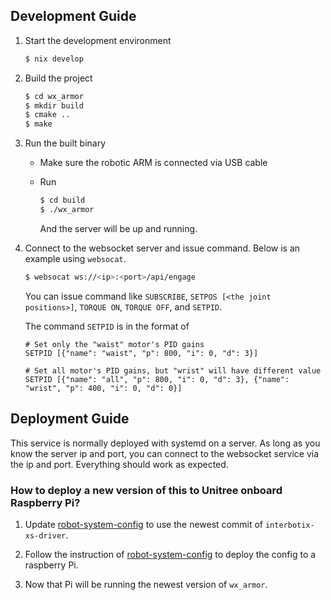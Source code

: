 ## Development Guide

1. Start the development environment

   ```bash
   $ nix develop
   ```
   
2. Build the project

   ```bash
   $ cd wx_armor
   $ mkdir build
   $ cmake ..
   $ make
   ```
   
3. Run the built binary

   - Make sure the robotic ARM is connected via USB cable
   - Run
     
     ```bash
     $ cd build
     $ ./wx_armor
     ```
     
     And the server will be up and running.
     
4. Connect to the websocket server and issue command. Below is an example using `websocat`.

   ```bash
   $ websocat ws://<ip>:<port>/api/engage
   ```
   
   You can issue command like `SUBSCRIBE`, `SETPOS [<the joint positions>]`, `TORQUE ON`, `TORQUE OFF`, and `SETPID`.
   
   The command `SETPID` is in the format of 
   
   ```console
   # Set only the "waist" motor's PID gains
   SETPID [{"name": "waist", "p": 800, "i": 0, "d": 3}]
   
   # Set all motor's PID gains, but "wrist" will have different value
   SETPID [{"name": "all", "p": 800, "i": 0, "d": 3}, {"name": "wrist", "p": 400, "i": 0, "d": 0}]
   ```
     
## Deployment Guide

This service is normally deployed with systemd on a server. As long as you know the server ip and port, you can connect to the websocket service via the ip and port. Everything should work as expected.

### How to deploy a new version of this to Unitree onboard Raspberry Pi?

1. Update [robot-system-config](https://github.com/HorizonRoboticsInternal/robot-system-config/blob/main/flake.nix) to use the newest commit of `interbotix-xs-driver`.

2. Follow the instruction of [robot-system-config](https://github.com/HorizonRoboticsInternal/robot-system-config) to deploy the config to a raspberry Pi.

3. Now that Pi will be running the newest version of `wx_armor`.
